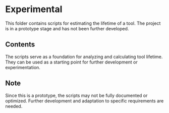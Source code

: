 # Experimental

This folder contains scripts for estimating the lifetime of a tool. The project is in a prototype stage and has not been further developed.

## Contents

The scripts serve as a foundation for analyzing and calculating tool lifetime. They can be used as a starting point for further development or experimentation.

## Note

Since this is a prototype, the scripts may not be fully documented or optimized. Further development and adaptation to specific requirements are needed.